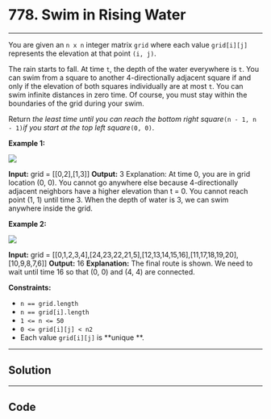 # 778. Swim in Rising Water

---

You are given an `n x n` integer matrix `grid` where each value `grid[i][j]` represents the elevation at that point `(i, j)`.

The rain starts to fall. At time `t`, the depth of the water everywhere is `t`. You can swim from a square to another 4-directionally adjacent square if and only if the elevation of both squares individually are at most `t`. You can swim infinite distances in zero time. Of course, you must stay within the boundaries of the grid during your swim.

Return _the least time until you can reach the bottom right square_`(n - 1, n - 1)`_if you start at the top left square_`(0, 0)`.

 

**Example 1:**

![](https://assets.leetcode.com/uploads/2021/06/29/swim1-grid.jpg)


**Input:** grid = [[0,2],[1,3]]
**Output:** 3
Explanation:
At time 0, you are in grid location (0, 0).
You cannot go anywhere else because 4-directionally adjacent neighbors have a higher elevation than t = 0.
You cannot reach point (1, 1) until time 3.
When the depth of water is 3, we can swim anywhere inside the grid.


**Example 2:**

![](https://assets.leetcode.com/uploads/2021/06/29/swim2-grid-1.jpg)


**Input:** grid = [[0,1,2,3,4],[24,23,22,21,5],[12,13,14,15,16],[11,17,18,19,20],[10,9,8,7,6]]
**Output:** 16
**Explanation:** The final route is shown.
We need to wait until time 16 so that (0, 0) and (4, 4) are connected.


 

**Constraints:**

  * `n == grid.length`
  * `n == grid[i].length`
  * `1 <= n <= 50`
  * `0 <= grid[i][j] < n2`
  * Each value `grid[i][j]` is **unique **.

---

## Solution



---

## Code
```python


```